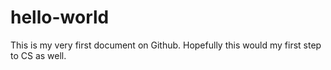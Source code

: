 # hello-world
This is my very first document on Github. Hopefully this would my first step to CS as well.
